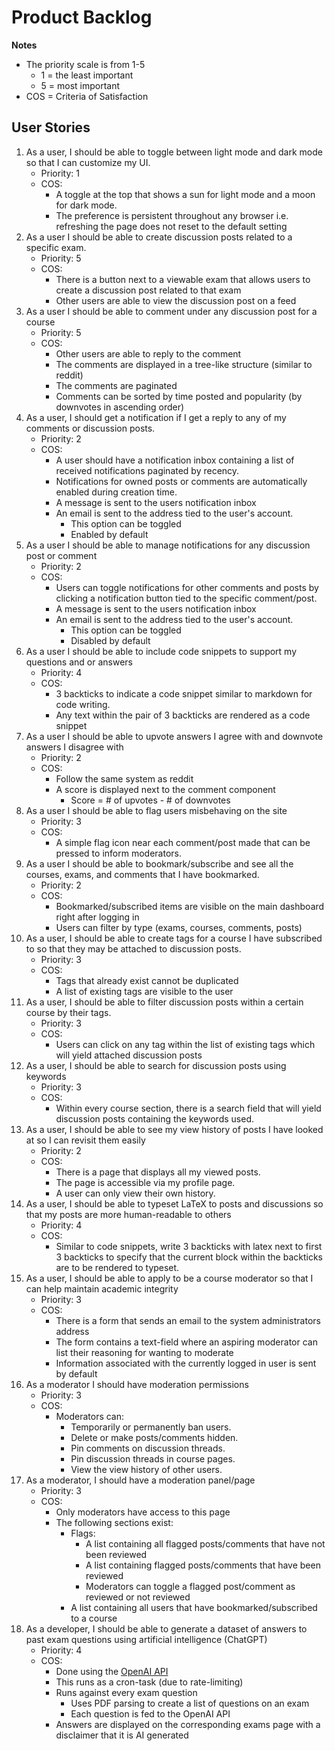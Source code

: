 # Product Backlog

**Notes**
* The priority scale is from 1-5
  * 1 = the least important
  * 5 = most important
* COS = Criteria of Satisfaction
## User Stories

1. As a user, I should be able to toggle between light mode and dark mode so that I can customize my UI.
   * Priority: 1
   * COS:
     * A toggle at the top that shows a sun for light mode and a moon for dark mode.
     * The preference is persistent throughout any browser i.e. refreshing the page does not reset to the default setting
2. As a user I should be able to create discussion posts related to a specific exam.
   * Priority: 5
   * COS:
     * There is a button next to a viewable exam that allows users to create a discussion post related to that exam
     * Other users are able to view the discussion post on a feed
3. As a user I should be able to comment under any discussion post for a course
    * Priority: 5 
    * COS:
      * Other users are able to reply to the comment
      * The comments are displayed in a tree-like structure (similar to reddit)
      * The comments are paginated
      * Comments can be sorted by time posted and popularity (by downvotes in ascending order)
4. As a user, I should get a notification if I get a reply to any of my comments or discussion posts.
   * Priority: 2
   * COS:
     * A user should have a notification inbox containing a list of received notifications paginated by recency.
     * Notifications for owned posts or comments are automatically enabled during creation time.
     * A message is sent to the users notification inbox
     * An email is sent to the address tied to the user's account.
       * This option can be toggled
       * Enabled by default
5. As a user I should be able to manage notifications for any discussion post or comment
   * Priority: 2
   * COS:
     * Users can toggle notifications for other comments and posts by clicking a notification button tied to the specific comment/post.
     * A message is sent to the users notification inbox
     * An email is sent to the address tied to the user's account.
       * This option can be toggled
       * Disabled by default
6. As a user I should be able to include code snippets to support my questions and or answers
   * Priority: 4
   * COS:
     * 3 backticks to indicate a code snippet similar to markdown for code writing.
     * Any text within the pair of 3 backticks are rendered as a code snippet
7. As a user I should be able to upvote answers I agree with and downvote answers I disagree with
    * Priority: 2
    * COS:
      * Follow the same system as reddit
      * A score is displayed next to the comment component
        * Score = # of upvotes - # of downvotes
8. As a user I should be able to flag users misbehaving on the site
    * Priority: 3
    * COS:
      * A simple flag icon near each comment/post made that can be pressed to inform moderators.
9. As a user I should be able to bookmark/subscribe and see all the courses, exams, and comments that I have bookmarked.
    * Priority: 2
    * COS:
      * Bookmarked/subscribed items are visible on the main dashboard right after logging in
      * Users can filter by type (exams, courses, comments, posts)
10. As a user, I should be able to create tags for a course I have subscribed to so that they may be attached to discussion posts.
    * Priority: 3
    * COS:
      * Tags that already exist cannot be duplicated
      * A list of existing tags are visible to the user
11. As a user, I should be able to filter discussion posts within a certain course by their tags.
     * Priority: 3
     * COS:
       * Users can click on any tag within the list of existing tags which will yield attached discussion posts 
12. As a user, I should be able to search for discussion posts using keywords
     * Priority: 3
     * COS:
       * Within every course section, there is a search field that will yield discussion posts containing the keywords used.
13. As a user, I should be able to see my view history of posts I have looked at so I can revisit them easily
     * Priority: 2
     * COS:
       * There is a page that displays all my viewed posts. 
       * The page is accessible via my profile page. 
       * A user can only view their own history.
14. As a user, I should be able to typeset LaTeX to posts and discussions so that my posts are more human-readable to others
     * Priority: 4
     * COS:
       * Similar to code snippets, write 3 backticks with latex next to first 3 backticks to specify that the current block within the backticks are to be rendered to typeset.
15. As a user, I should be able to apply to be a course moderator so that I can help maintain academic integrity
     * Priority: 3
     * COS:
       * There is a form that sends an email to the system administrators address
       * The form contains a text-field where an aspiring moderator can list their reasoning for wanting to moderate
       * Information associated with the currently logged in user is sent by default
16. As a moderator I should have moderation permissions
     * Priority: 3
     * COS:
       * Moderators can:
         * Temporarily or permanently ban users. 
         * Delete or make posts/comments hidden. 
         * Pin comments on discussion threads. 
         * Pin discussion threads in course pages. 
         * View the view history of other users.
17. As a moderator, I should have a moderation panel/page
     * Priority: 3
     * COS:
       * Only moderators have access to this page
       * The following sections exist:
         * Flags:
           * A list containing all flagged posts/comments that have not been reviewed
           * A list containing flagged posts/comments that have been reviewed
           * Moderators can toggle a flagged post/comment as reviewed or not reviewed
         * A list containing all users that have bookmarked/subscribed to a course
18. As a developer, I should be able to generate a dataset of answers to past exam questions using artificial intelligence (ChatGPT)
     * Priority: 4
     * COS:
       * Done using the [OpenAI API](https://beta.openai.com/docs/introduction)
       * This runs as a cron-task (due to rate-limiting)
       * Runs against every exam question
         * Uses PDF parsing to create a list of questions on an exam
         * Each question is fed to the OpenAI API
       * Answers are displayed on the corresponding exams page with a disclaimer that it is AI generated
